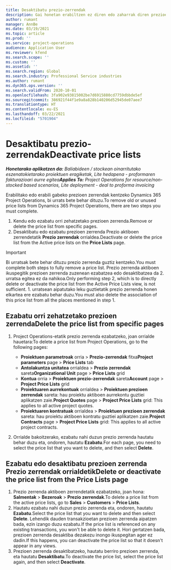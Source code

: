 ```yaml
---
title: Desaktibatu prezio-zerrendak
description: Gai honetan erabiltzen ez diren edo zaharrak diren prezioen zerrendak nola desaktibatu edo ezabatu azaltzen da.
author: rumant
manager: AnnBe
ms.date: 03/19/2021
ms.topic: article
ms.prod: ''
ms.service: project-operations
audience: Application User
ms.reviewer: kfend
ms.search.scope: ''
ms.custom: ''
ms.assetid: ''
ms.search.region: Global
ms.search.industry: Professional Service industries
ms.author: rumant
ms.dyn365.ops.version: ''
ms.search.validFrom: 2020-10-01
ms.openlocfilehash: 3fa902e93815002be7d6915880cd7759dbbde5ef
ms.sourcegitcommit: 386921f44f1e9a8a828b140206d52945de07aee7
ms.translationtype: HT
ms.contentlocale: eu-ES
ms.lasthandoff: 03/22/2021
ms.locfileid: "5701904"
---
```

# <a name="deactivate-price-lists"></a><span data-ttu-id="7f996-103">Desaktibatu prezio-zerrendak</span><span class="sxs-lookup"><span data-stu-id="7f996-103">Deactivate price lists</span></span> 

<span data-ttu-id="7f996-104">_**Honetarako aplikatzen da:** Baliabideen / stockean oinarritutako eszenatokietarako proiektuen eragiketak, Lite hedapena - proformaren fakturazioari aurre egitea_</span><span class="sxs-lookup"><span data-stu-id="7f996-104">_**Applies To:** Project Operations for resource/non-stocked based scenarios, Lite deployment - deal to proforma invoicing_</span></span>

<span data-ttu-id="7f996-105">Erabilitako edo erabili gabeko prezioen zerrendak kentzeko Dynamics 365 Project Operations, bi urrats bete behar dituzu.</span><span class="sxs-lookup"><span data-stu-id="7f996-105">To remove old or unused price lists from Dynamics 365 Project Operations, there are two steps you must complete.</span></span> 

1. <span data-ttu-id="7f996-106">Kendu edo ezabatu orri zehatzetako prezioen zerrenda.</span><span class="sxs-lookup"><span data-stu-id="7f996-106">Remove or delete the price list from specific pages.</span></span>
2. <span data-ttu-id="7f996-107">Desaktibatu edo ezabatu prezioen zerrenda Prezio aktiboen zerrendetatik **Prezio zerrendak** orrialdea.</span><span class="sxs-lookup"><span data-stu-id="7f996-107">Deactivate or delete the price list from the Active price lists on the **Price Lists** page.</span></span>

>[!IMPORTANT]
> <span data-ttu-id="7f996-108">Bi urratsak bete behar dituzu prezio zerrenda guztiz kentzeko.</span><span class="sxs-lookup"><span data-stu-id="7f996-108">You must complete both steps to fully remove a price list.</span></span> <span data-ttu-id="7f996-109">Prezio zerrenda aktiboen ikuspegitik prezioen zerrenda zuzenean ezabatzea edo desaktibatzea da 2. urratsa egitea ez da nahikoa.</span><span class="sxs-lookup"><span data-stu-id="7f996-109">Only performing step 2, which is to directly delete or deactivate the price list from the Active Price Lists view, is not sufficient.</span></span> <span data-ttu-id="7f996-110">1. urratsean aipatutako leku guztietatik prezio zerrenda honen elkartea ere ezabatu behar duzu.</span><span class="sxs-lookup"><span data-stu-id="7f996-110">You must also delete the association of this price list from all the places mentioned in step 1.</span></span>

## <a name="delete-the-price-list-from-specific-pages"></a><span data-ttu-id="7f996-111">Ezabatu orri zehatzetako prezioen zerrenda</span><span class="sxs-lookup"><span data-stu-id="7f996-111">Delete the price list from specific pages</span></span>
1. <span data-ttu-id="7f996-112">Project Operations-etatik prezio zerrenda ezabatzeko, joan orrialde hauetara:</span><span class="sxs-lookup"><span data-stu-id="7f996-112">To delete a price list from Project Operations, go to the following pages:</span></span>  

      - <span data-ttu-id="7f996-113">**Proiektuen parametroak** orria > **Prezio-zerrendak** fitxa</span><span class="sxs-lookup"><span data-stu-id="7f996-113">**Project parameters** page > **Price Lists** tab</span></span>
      - <span data-ttu-id="7f996-114">**Antolakuntza unitatea** orrialdea > **Prezio zerrendak** sareta</span><span class="sxs-lookup"><span data-stu-id="7f996-114">**Organizational Unit** page > **Price Lists** grid</span></span>
      - <span data-ttu-id="7f996-115">**Kontua** orria > **Proiektuen prezio-zerrendak** sareta</span><span class="sxs-lookup"><span data-stu-id="7f996-115">**Account** page > **Project Price Lists** grid</span></span>
      - <span data-ttu-id="7f996-116">**Proiektuaren aurrekontuak** orrialdea > **Proiektuen prezioen zerrendak** sareta: hau proiektu aktiboen aurrekontu guztiei aplikatzen zaie.</span><span class="sxs-lookup"><span data-stu-id="7f996-116">**Project Quotes** page > **Project Price Lists** grid: This applies to all active project quotes.</span></span>
      - <span data-ttu-id="7f996-117">**Proiektuaren kontratuak** orrialdea > **Proiektuen prezioen zerrendak** sareta: hau proiektu aktiboen kontratu guztiei aplikatzen zaie.</span><span class="sxs-lookup"><span data-stu-id="7f996-117">**Project Contracts** page > **Project Price Lists** grid: This applies to all active project contracts.</span></span>

 2. <span data-ttu-id="7f996-118">Orrialde bakoitzerako, ezabatu nahi duzun prezio zerrenda hautatu behar duzu eta, ondoren, hautatu **Ezabatu**.</span><span class="sxs-lookup"><span data-stu-id="7f996-118">For each page, you need to select the price list that you want to delete, and then select **Delete**.</span></span> 
 
## <a name="delete-or-deactivate-the-price-list-from-the-price-lists-page"></a><span data-ttu-id="7f996-119">Ezabatu edo desaktibatu prezioen zerrenda Prezio zerrendak orrialdetik</span><span class="sxs-lookup"><span data-stu-id="7f996-119">Delete or deactivate the price list from the Price Lists page</span></span>
 
1. <span data-ttu-id="7f996-120">Prezio zerrenda aktiboen zerrendetatik ezabatzeko, joan hona: **Salmentak** > **Bezeroak** > **Prezio zerrendak**.</span><span class="sxs-lookup"><span data-stu-id="7f996-120">To delete a price list from the active price lists, go to **Sales** > **Customers** > **Price Lists**.</span></span> 
2. <span data-ttu-id="7f996-121">Hautatu ezabatu nahi duzun prezio zerrenda eta, ondoren, hautatu **Ezabatu**.</span><span class="sxs-lookup"><span data-stu-id="7f996-121">Select the price list that you want to delete and then select **Delete**.</span></span> <span data-ttu-id="7f996-122">Lehendik dauden transakzioetan prezioen zerrenda aipatzen bada, ezin izango duzu ezabatu.</span><span class="sxs-lookup"><span data-stu-id="7f996-122">If the price list is referenced on any existing transactions, you won't be able to delete it.</span></span> <span data-ttu-id="7f996-123">Hori gertatzen bada, prezioen zerrenda desaktiba dezakezu inongo ikuspegitan ager ez dadin.</span><span class="sxs-lookup"><span data-stu-id="7f996-123">If this happens, you can deactivate the price list so that it doesn't appear in any views.</span></span> 
3. <span data-ttu-id="7f996-124">Prezioen zerrenda desaktibatzeko, hautatu berriro prezioen zerrenda, eta hautatu **Desaktibatu**.</span><span class="sxs-lookup"><span data-stu-id="7f996-124">To deactivate the price list, select the price list again, and then select **Deactivate**.</span></span>   
